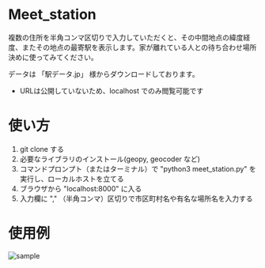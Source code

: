 # Meet_station
複数の住所を半角コンマ区切りで入力していただくと、その中間地点の緯度経度、またその地点の最寄駅を表示します。家が離れている人との待ち合わせ場所決めに使ってみてください。

データは 「駅データ.jp」 様からダウンロードしております。

* URLは公開していないため、localhost でのみ閲覧可能です

# 使い方
1. git clone する
2. 必要なライブラリのインストール(geopy, geocoder など)
3. コマンドプロンプト（またはターミナル）で "python3 meet_station.py" を実行し、ローカルホストを立てる
4. ブラウザから "localhost:8000" に入る
5. 入力欄に "," （半角コンマ）区切りで市区町村名や有名な場所名を入力する

# 使用例
![sample](https://github.com/tikiti-kyotaro/Meet_station/assets/88369097/a5d0694a-e922-4469-aceb-1cdbe8473705)
